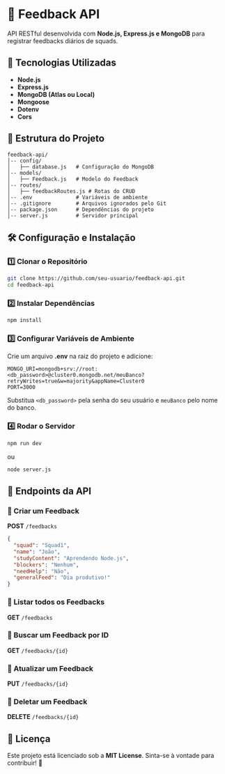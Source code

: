 # 📌 Feedback API

API RESTful desenvolvida com **Node.js, Express.js e MongoDB** para registrar feedbacks diários de squads.

## 🚀 Tecnologias Utilizadas
- **Node.js**
- **Express.js**
- **MongoDB (Atlas ou Local)**
- **Mongoose**
- **Dotenv**
- **Cors**

## 📂 Estrutura do Projeto
```
feedback-api/
│-- config/
│   ├── database.js   # Configuração do MongoDB
│-- models/
│   ├── Feedback.js   # Modelo do Feedback
│-- routes/
│   ├── feedbackRoutes.js # Rotas do CRUD
│-- .env              # Variáveis de ambiente
│-- .gitignore        # Arquivos ignorados pelo Git
│-- package.json      # Dependências do projeto
│-- server.js         # Servidor principal
```

## 🛠 Configuração e Instalação
### 1️⃣ Clonar o Repositório
```bash
git clone https://github.com/seu-usuario/feedback-api.git
cd feedback-api
```

### 2️⃣ Instalar Dependências
```bash
npm install
```

### 3️⃣ Configurar Variáveis de Ambiente
Crie um arquivo **.env** na raiz do projeto e adicione:
```
MONGO_URI=mongodb+srv://root:<db_password>@cluster0.mongodb.net/meuBanco?retryWrites=true&w=majority&appName=Cluster0
PORT=3000
```
Substitua `<db_password>` pela senha do seu usuário e `meuBanco` pelo nome do banco.

### 4️⃣ Rodar o Servidor
```bash
npm run dev
```
ou
```bash
node server.js
```

## 📌 Endpoints da API
### 🔹 Criar um Feedback
**POST** `/feedbacks`
```json
{
  "squad": "Squad1",
  "name": "João",
  "studyContent": "Aprendendo Node.js",
  "blockers": "Nenhum",
  "needHelp": "Não",
  "generalFeed": "Dia produtivo!"
}
```

### 🔹 Listar todos os Feedbacks
**GET** `/feedbacks`

### 🔹 Buscar um Feedback por ID
**GET** `/feedbacks/{id}`

### 🔹 Atualizar um Feedback
**PUT** `/feedbacks/{id}`

### 🔹 Deletar um Feedback
**DELETE** `/feedbacks/{id}`

## 📜 Licença
Este projeto está licenciado sob a **MIT License**. Sinta-se à vontade para contribuir! 🚀

